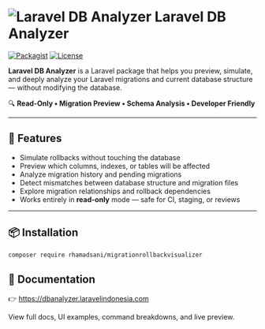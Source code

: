 # ![Laravel DB Analyzer](https://dbanalyzer.laravelindonesia.com/icon.png) Laravel DB Analyzer

[![Packagist](https://img.shields.io/packagist/v/rhamadsani/migrationrollbackvisualizer.svg)](https://packagist.org/packages/rhamadsani/migrationrollbackvisualizer)
[![License](https://img.shields.io/github/license/rhamadsani/migrationrollbackvisualizer.svg)](https://github.com/rhamadsani/migrationrollbackvisualizer/blob/main/LICENSE)

**Laravel DB Analyzer** is a Laravel package that helps you preview, simulate, and deeply analyze your Laravel migrations and current database structure — without modifying the database.

🔍 **Read-Only • Migration Preview • Schema Analysis • Developer Friendly**

---

## 🔰 Features

- Simulate rollbacks without touching the database
- Preview which columns, indexes, or tables will be affected
- Analyze migration history and pending migrations
- Detect mismatches between database structure and migration files
- Explore migration relationships and rollback dependencies
- Works entirely in **read-only** mode — safe for CI, staging, or reviews

---

## 📦 Installation

```bash
composer require rhamadsani/migrationrollbackvisualizer
```
## 📘 Documentation
👉 https://dbanalyzer.laravelindonesia.com

View full docs, UI examples, command breakdowns, and live preview.

